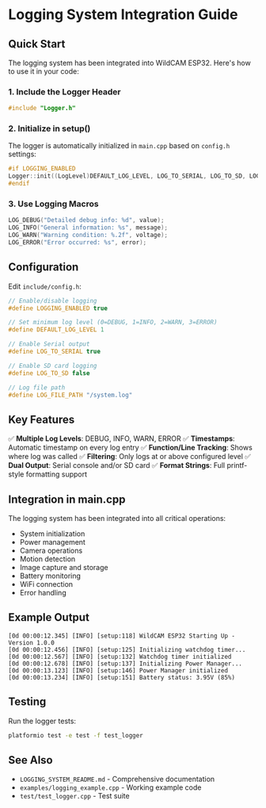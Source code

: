# Logging System Integration Guide

## Quick Start

The logging system has been integrated into WildCAM ESP32. Here's how to use it in your code:

### 1. Include the Logger Header

```cpp
#include "Logger.h"
```

### 2. Initialize in setup()

The logger is automatically initialized in `main.cpp` based on `config.h` settings:

```cpp
#if LOGGING_ENABLED
Logger::init((LogLevel)DEFAULT_LOG_LEVEL, LOG_TO_SERIAL, LOG_TO_SD, LOG_FILE_PATH);
#endif
```

### 3. Use Logging Macros

```cpp
LOG_DEBUG("Detailed debug info: %d", value);
LOG_INFO("General information: %s", message);
LOG_WARN("Warning condition: %.2f", voltage);
LOG_ERROR("Error occurred: %s", error);
```

## Configuration

Edit `include/config.h`:

```cpp
// Enable/disable logging
#define LOGGING_ENABLED true

// Set minimum log level (0=DEBUG, 1=INFO, 2=WARN, 3=ERROR)
#define DEFAULT_LOG_LEVEL 1

// Enable Serial output
#define LOG_TO_SERIAL true

// Enable SD card logging
#define LOG_TO_SD false

// Log file path
#define LOG_FILE_PATH "/system.log"
```

## Key Features

✅ **Multiple Log Levels**: DEBUG, INFO, WARN, ERROR
✅ **Timestamps**: Automatic timestamp on every log entry
✅ **Function/Line Tracking**: Shows where log was called
✅ **Filtering**: Only logs at or above configured level
✅ **Dual Output**: Serial console and/or SD card
✅ **Format Strings**: Full printf-style formatting support

## Integration in main.cpp

The logging system has been integrated into all critical operations:

- System initialization
- Power management
- Camera operations
- Motion detection
- Image capture and storage
- Battery monitoring
- WiFi connection
- Error handling

## Example Output

```
[0d 00:00:12.345] [INFO] [setup:118] WildCAM ESP32 Starting Up - Version 1.0.0
[0d 00:00:12.456] [INFO] [setup:125] Initializing watchdog timer...
[0d 00:00:12.567] [INFO] [setup:132] Watchdog timer initialized
[0d 00:00:12.678] [INFO] [setup:137] Initializing Power Manager...
[0d 00:00:13.123] [INFO] [setup:146] Power Manager initialized
[0d 00:00:13.234] [INFO] [setup:151] Battery status: 3.95V (85%)
```

## Testing

Run the logger tests:
```bash
platformio test -e test -f test_logger
```

## See Also

- `LOGGING_SYSTEM_README.md` - Comprehensive documentation
- `examples/logging_example.cpp` - Working example code
- `test/test_logger.cpp` - Test suite
